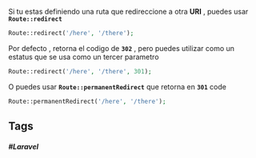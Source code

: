 Si tu estas definiendo una ruta que redireccione a otra **URI** , puedes usar **`Route::redirect`** 

```php
Route::redirect('/here', '/there');
```

Por defecto , retorna el codigo de **`302`** , pero puedes utilizar como un estatus que se usa como un tercer parametro

```php
Route::redirect('/here', '/there', 301);
```

O puedes usar **`Route::permanentRedirect`** que retorna en **`301`** code

```php
Route::permanentRedirect('/here', '/there');
```
## Tags

##### #Laravel
